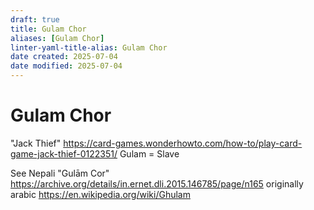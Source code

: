 ```yaml
---
draft: true
title: Gulam Chor
aliases: [Gulam Chor]
linter-yaml-title-alias: Gulam Chor
date created: 2025-07-04
date modified: 2025-07-04
---
```


# Gulam Chor

"Jack Thief" https://card-games.wonderhowto.com/how-to/play-card-game-jack-thief-0122351/
Gulam = Slave

See Nepali "Gulām Cor" https://archive.org/details/in.ernet.dli.2015.146785/page/n165
originally arabic https://en.wikipedia.org/wiki/Ghulam